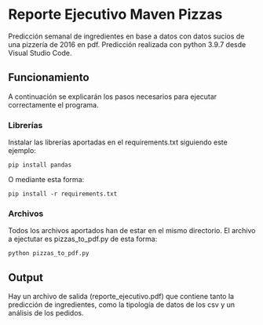 # Reporte Ejecutivo Maven Pizzas
Predicción semanal de ingredientes en base a datos con datos sucios de una pizzería de 2016 en pdf. 
Predicción realizada con python 3.9.7 desde Visual Studio Code.
## Funcionamiento
A continuación se explicarán los pasos necesarios para ejecutar correctamente el programa.
### Librerías
Instalar las librerías aportadas en el requirements.txt siguiendo este ejemplo:
```
pip install pandas
```
O mediante esta forma:
```
pip install -r requirements.txt
```
### Archivos
Todos los archivos aportados han de estar en el mismo directorio. El archivo a ejectutar es pizzas_to_pdf.py de esta forma:
```
python pizzas_to_pdf.py
```
## Output
Hay un archivo de salida (reporte_ejecutivo.pdf) que contiene tanto la predicción de ingredientes, como la tipología de datos de los csv y un análisis de los pedidos.
